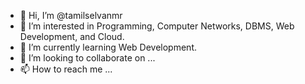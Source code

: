 - 👋 Hi, I’m @tamilselvanmr
- 👀 I’m interested in Programming, Computer Networks, DBMS, Web Development, and Cloud.
- 🌱 I’m currently learning Web Development.
- 💞️ I’m looking to collaborate on ...
- 📫 How to reach me ...

<!---
tamilselvanmr/tamilselvanmr is a ✨ special ✨ repository because its `README.md` (this file) appears on your GitHub profile.
You can click the Preview link to take a look at your changes.
--->
